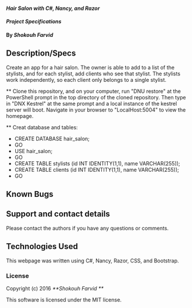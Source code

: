 #### _Hair Salon with C#, Nancy, and Razor_

#### _Project Specifications_

#### By _**Shokouh Farvid**_

## Description/Specs

Create an app for a hair salon. The owner is able to add to a list of the stylists, and for each stylist, add clients who see that stylist. The stylists work independently, so each client only belongs to a single stylist.


** Clone this repository, and on your computer, run "DNU restore" at the PowerShell prompt in the top directory of the cloned repository. Then type in "DNX Kestrel" at the same prompt and a local instance of the kestrel server will boot. Navigate in your browser to "LocalHost:5004" to view the homepage.

** Creat database and tables:
* CREATE DATABASE hair_salon;
* GO
* USE hair_salon;
* GO
* CREATE TABLE stylists (id INT IDENTITY(1,1), name VARCHAR(255));
* CREATE TABLE clients (id INT IDENTITY(1,1), name VARCHAR(255));
* GO

## Known Bugs

## Support and contact details
Please contact the authors if you have any questions or comments.

## Technologies Used
This webpage was written using C#, Nancy, Razor, CSS, and Bootstrap.

### License
Copyright (c) 2016 _**Shokouh Farvid **_

This software is licensed under the MIT license.
